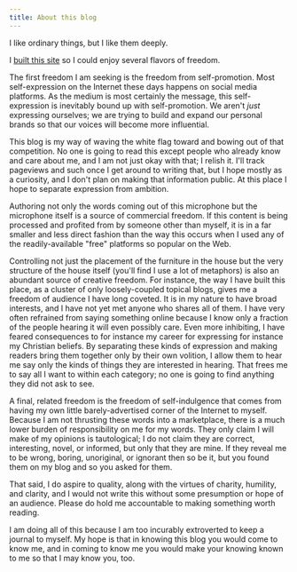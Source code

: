 ```yaml
---
title: About this blog
---
```


I like ordinary things, but I like them deeply.

I [built this site](/tech/about/) so I could enjoy several flavors of freedom.

The first freedom I am seeking is the freedom from self-promotion. Most self-expression on the Internet these days happens on social media platforms. As the medium is most certainly the message, this self-expression is inevitably bound up with self-promotion. We aren't *just* expressing ourselves; we are trying to build and expand our personal brands so that our voices will become more influential.

This blog is my way of waving the white flag toward and bowing out of that competition. No one is going to read this except people who already know and care about me, and I am not just okay with that; I relish it. I'll track pageviews and such once I get around to writing that, but I hope mostly as a curiosity, and I don't plan on making that information public. At this place I hope to separate expression from ambition.

Authoring not only the words coming out of this microphone but the microphone itself is a source of commercial freedom. If this content is being processed and profited from by someone other than myself, it is in a far smaller and less direct fashion than the way this occurs when I used any of the readily-available "free" platforms so popular on the Web.

Controlling not just the placement of the furniture in the house but the very structure of the house itself (you'll find I use a lot of metaphors) is also an abundant source of creative freedom. For instance, the way I have built this place, as a cluster of only loosely-coupled topical blogs, gives me a freedom of audience I have long coveted. It is in my nature to have broad interests, and I have not yet met anyone who shares all of them. I have very often refrained from saying something online because I know only a fraction of the people hearing it will even possibly care. Even more inhibiting, I have feared consequences to for instance my career for expressing for instance my Christian beliefs. By separating these kinds of expression and making readers bring them together only by their own volition, I allow them to hear me say only the kinds of things they are interested in hearing. That frees me to say all I want to within each category; no one is going to find anything they did not ask to see.

A final, related freedom is the freedom of self-indulgence that comes from having my own little barely-advertised corner of the Internet to myself. Because I am not thrusting these words into a marketplace, there is a much lower burden of responsibility on me for my words. They only claim I will make of my opinions is tautological; I do not claim they are correct, interesting, novel, or informed, but only that they are mine. If they reveal me to be wrong, boring, unoriginal, or ignorant then so be it, but you found them on my blog and so you asked for them.

That said, I do aspire to quality, along with the virtues of charity, humility, and clarity, and I would not write this without some presumption or hope of an audience. Please do hold me accountable to making something worth reading.

I am doing all of this because I am too incurably extroverted to keep a journal to myself. My hope is that in knowing this blog you would come to know me, and in coming to know me you would make your knowing known to me so that I may know you, too.
